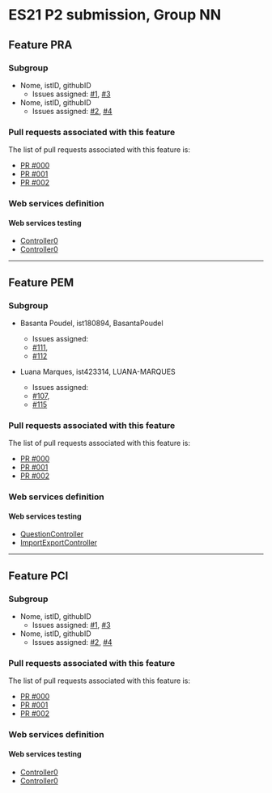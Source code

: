 # ES21 P2 submission, Group NN

## Feature PRA

### Subgroup
 - Nome, istID, githubID
   + Issues assigned: [#1](https://github.com), [#3](https://github.com)
 - Nome, istID, githubID
   + Issues assigned: [#2](https://github.com), [#4](https://github.com)
 
### Pull requests associated with this feature

The list of pull requests associated with this feature is:

 - [PR #000](https://github.com)
 - [PR #001](https://github.com)
 - [PR #002](https://github.com)


### Web services definition

#### Web services testing

 - [Controller0](https://github.com)
 - [Controller0](https://github.com)


---

## Feature PEM

### Subgroup
- Basanta Poudel, ist180894, BasantaPoudel
   + Issues assigned: 
    - [#111](https://github.com/tecnico-softeng/es21-g33/issues/111),
    - [#112](https://github.com/tecnico-softeng/es21-g33/issues/112)
    
- Luana Marques, ist423314, LUANA-MARQUES
   + Issues assigned: 
    - [#107](https://github.com/tecnico-softeng/es21-g33/issues/107), 
    - [#115](https://github.com/tecnico-softeng/es21-g33/issues/115)

### Pull requests associated with this feature

The list of pull requests associated with this feature is:

- [PR #000](https://github.com/tecnico-softeng/es21-g33/pull/136)
- [PR #001](https://github.com/tecnico-softeng/es21-g33/pull/130)
- [PR #002](https://github.com/tecnico-softeng/es21-g33/pull/132)


### Web services definition

#### Web services testing

- [QuestionController](https://github.com/tecnico-softeng/es21-g33/blob/pem/backend/src/main/java/pt/ulisboa/tecnico/socialsoftware/tutor/question/api/QuestionController.java)
- [ImportExportController](https://github.com/tecnico-softeng/es21-g33/blob/pem/backend/src/main/java/pt/ulisboa/tecnico/socialsoftware/tutor/impexp/ImportExportController.java)


---

## Feature PCI

### Subgroup
- Nome, istID, githubID
   + Issues assigned: [#1](https://github.com), [#3](https://github.com)
- Nome, istID, githubID
   + Issues assigned: [#2](https://github.com), [#4](https://github.com)

### Pull requests associated with this feature

The list of pull requests associated with this feature is:

- [PR #000](https://github.com)
- [PR #001](https://github.com)
- [PR #002](https://github.com)


### Web services definition

#### Web services testing

- [Controller0](https://github.com)
- [Controller0](https://github.com)

